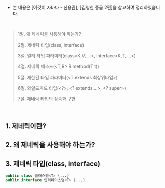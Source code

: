 <br/>

- 본 내용은 [이것이 자바다 - 신용권], [김영한 중급 2편]을 참고하여 정리하였습니다.

<br/>

> 1절. 왜 제네릭을 사용해야 하는가?
> 
> 2절. 제네릭 타입(class<T>, interface<T>)
>
> 3절. 멀티 타입 파라미터(class<K,V, ...>, interface<K,T, ...>)
> 
> 4절. 제네릭 메소드(<T,R> R method(T t))
>
> 5절. 제한된 타입 파라미터(<T extends 최상위타입>)
>
> 6절. 와일드카드 타입(<?>, <? extends ...>, <? super>)
> 
> 7절. 제네릭 타입의 상속과 구현

<br/>

## 1. 제네릭이란?


## 2. 왜 제네릭을 사용해야 하는가?


## 3. 제네릭 타입(class, interface)
```java
public class 클래스명<T> {...}
public interface 인터페이스명<T> {...}
```
